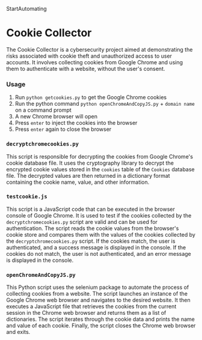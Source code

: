 StartAutomating
# Cookie Collector

The Cookie Collector is a cybersecurity project aimed at demonstrating the risks associated with cookie theft and unauthorized access to user accounts. It involves collecting cookies from Google Chrome and using them to authenticate with a website, without the user's consent. 

### Usage
1. Run `python getcookies.py` to get the Google Chrome cookies 
2. Run the python command `python openChromeAndCopyJS.py` + `domain name` on a command prompt
3. A new Chrome browser will open
4. Press `enter` to inject the cookies into the browser
5. Press `enter` again to close the browser


### `decryptchromecookies.py`

This script is responsible for decrypting the cookies from Google Chrome's cookie database file. It uses the cryptography library to decrypt the encrypted cookie values stored in the `cookies` table of the `Cookies` database file. The decrypted values are then returned in a dictionary format containing the cookie name, value, and other information.

### `testcookie.js`

This script is a JavaScript code that can be executed in the browser console of Google Chrome. It is used to test if the cookies collected by the `decryptchromecookies.py` script are valid and can be used for authentication. The script reads the cookie values from the browser's cookie store and compares them with the values of the cookies collected by the `decryptchromecookies.py` script. If the cookies match, the user is authenticated, and a success message is displayed in the console. If the cookies do not match, the user is not authenticated, and an error message is displayed in the console.

### `openChromeAndCopyJS.py`

This Python script uses the selenium package to automate the process of collecting cookies from a website. The script launches an instance of the Google Chrome web browser and navigates to the desired website. It then executes a JavaScript file that retrieves the cookies from the current session in the Chrome web browser and returns them as a list of dictionaries. The script iterates through the cookie data and prints the name and value of each cookie. Finally, the script closes the Chrome web browser and exits.

